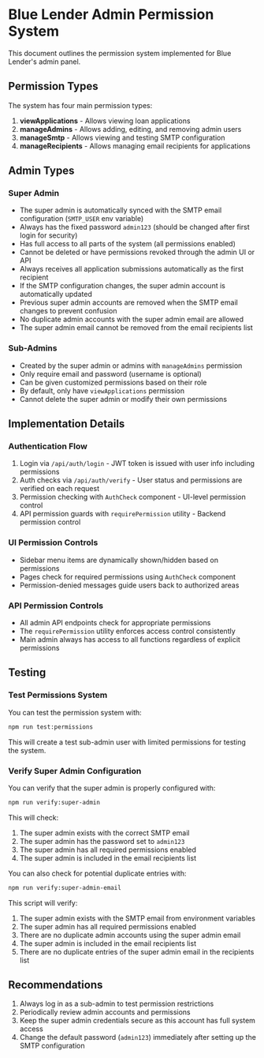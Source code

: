 # Blue Lender Admin Permission System

This document outlines the permission system implemented for Blue Lender's admin panel.

## Permission Types

The system has four main permission types:

1. **viewApplications** - Allows viewing loan applications
2. **manageAdmins** - Allows adding, editing, and removing admin users
3. **manageSmtp** - Allows viewing and testing SMTP configuration
4. **manageRecipients** - Allows managing email recipients for applications

## Admin Types

### Super Admin

- The super admin is automatically synced with the SMTP email configuration (`SMTP_USER` env variable)
- Always has the fixed password `admin123` (should be changed after first login for security)
- Has full access to all parts of the system (all permissions enabled)
- Cannot be deleted or have permissions revoked through the admin UI or API
- Always receives all application submissions automatically as the first recipient
- If the SMTP configuration changes, the super admin account is automatically updated
- Previous super admin accounts are removed when the SMTP email changes to prevent confusion
- No duplicate admin accounts with the super admin email are allowed
- The super admin email cannot be removed from the email recipients list

### Sub-Admins

- Created by the super admin or admins with `manageAdmins` permission
- Only require email and password (username is optional)
- Can be given customized permissions based on their role
- By default, only have `viewApplications` permission
- Cannot delete the super admin or modify their own permissions

## Implementation Details

### Authentication Flow

1. Login via `/api/auth/login` - JWT token is issued with user info including permissions
2. Auth checks via `/api/auth/verify` - User status and permissions are verified on each request
3. Permission checking with `AuthCheck` component - UI-level permission control
4. API permission guards with `requirePermission` utility - Backend permission control

### UI Permission Controls

- Sidebar menu items are dynamically shown/hidden based on permissions
- Pages check for required permissions using `AuthCheck` component
- Permission-denied messages guide users back to authorized areas

### API Permission Controls

- All admin API endpoints check for appropriate permissions
- The `requirePermission` utility enforces access control consistently
- Main admin always has access to all functions regardless of explicit permissions

## Testing

### Test Permissions System

You can test the permission system with:

```bash
npm run test:permissions
```

This will create a test sub-admin user with limited permissions for testing the system.

### Verify Super Admin Configuration

You can verify that the super admin is properly configured with:

```bash
npm run verify:super-admin
```

This will check:

1. The super admin exists with the correct SMTP email
2. The super admin has the password set to `admin123`
3. The super admin has all required permissions enabled
4. The super admin is included in the email recipients list

You can also check for potential duplicate entries with:

```bash
npm run verify:super-admin-email
```

This script will verify:

1. The super admin exists with the SMTP email from environment variables
2. The super admin has all required permissions enabled
3. There are no duplicate admin accounts using the super admin email
4. The super admin is included in the email recipients list
5. There are no duplicate entries of the super admin email in the recipients list

## Recommendations

1. Always log in as a sub-admin to test permission restrictions
2. Periodically review admin accounts and permissions
3. Keep the super admin credentials secure as this account has full system access
4. Change the default password (`admin123`) immediately after setting up the SMTP configuration
